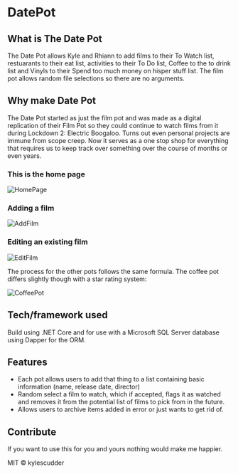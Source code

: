 # DatePot

## What is The Date Pot
The Date Pot allows Kyle and Rhiann to add films to their To Watch list, restuarants to their eat list, activities to their To Do list, Coffee to the to drink list and Vinyls to their Spend too much money on hisper stuff list.
The film pot allows random file selections so there are no arguments.

## Why make Date Pot
The Date Pot started as just the film pot and was made as a digital replication of their Film Pot so they could continue to watch films from it during Lockdown 2: Electric Boogaloo. Turns out even personal projects are immune from scope creep.
Now it serves as a one stop shop for everything that requires us to keep track over something over the course of months or even years.

### This is the home page
![HomePage](https://i.imgur.com/VJnCxf9.png)

### Adding a film
![AddFilm](https://i.imgur.com/8b6fL0P.png)

### Editing an existing film
![EditFilm](https://i.imgur.com/znTsnvs.png)

The process for the other pots follows the same formula. The coffee pot differs slightly though with a star rating system:

![CoffeePot](https://i.imgur.com/kDnLqD9.png)

## Tech/framework used
Build using .NET Core and for use with a Microsoft SQL Server database using Dapper for the ORM.

## Features
- Each pot allows users to add that thing to a list containing basic information (name, release date, director)
- Random select a film to watch, which if accepted, flags it as watched and removes it from the potential list of films to pick from in the future.
- Allows users to archive items added in error or just wants to get rid of.

## Contribute
If you want to use this for you and yours nothing would make me happier.

MIT © kylescudder

